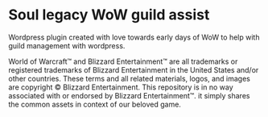 # Soul legacy WoW guild assist
Wordpress plugin created with love towards early days of WoW to help with guild management with wordpress.

World of Warcraft™ and Blizzard Entertainment™ are all trademarks or registered trademarks of Blizzard Entertainment in the United States and/or other countries. 
These terms and all related materials, logos, and images are copyright © Blizzard Entertainment. 
This repository is in no way associated with or endorsed by Blizzard Entertainment™. it simply shares the common assets in context of our beloved game.
